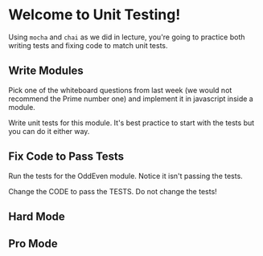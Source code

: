 # Welcome to Unit Testing!

Using `mocha` and `chai` as we did in lecture, you're going to practice both writing tests and fixing code to match unit tests.


## Write Modules

Pick one of the whiteboard questions from last week (we would not recommend the Prime number one) and implement it in javascript inside a module. 

Write unit tests for this module. It's best practice to start with the tests but you can do it either way.


## Fix Code to Pass Tests

Run the tests for the OddEven module. Notice it isn't passing the tests. 

Change the CODE to pass the TESTS. Do not change the tests!


## Hard Mode


## Pro Mode